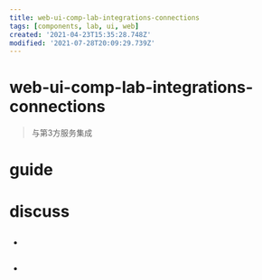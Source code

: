 ```yaml
---
title: web-ui-comp-lab-integrations-connections
tags: [components, lab, ui, web]
created: '2021-04-23T15:35:28.748Z'
modified: '2021-07-28T20:09:29.739Z'
---
```


# web-ui-comp-lab-integrations-connections

> 与第3方服务集成

# guide

# discuss

- ## 

- ## 
